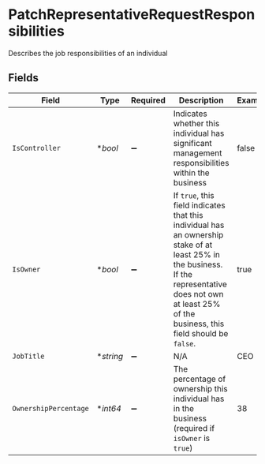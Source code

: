 # PatchRepresentativeRequestResponsibilities

Describes the job responsibilities of an individual


## Fields

| Field                                                                                                                                                                                                       | Type                                                                                                                                                                                                        | Required                                                                                                                                                                                                    | Description                                                                                                                                                                                                 | Example                                                                                                                                                                                                     |
| ----------------------------------------------------------------------------------------------------------------------------------------------------------------------------------------------------------- | ----------------------------------------------------------------------------------------------------------------------------------------------------------------------------------------------------------- | ----------------------------------------------------------------------------------------------------------------------------------------------------------------------------------------------------------- | ----------------------------------------------------------------------------------------------------------------------------------------------------------------------------------------------------------- | ----------------------------------------------------------------------------------------------------------------------------------------------------------------------------------------------------------- |
| `IsController`                                                                                                                                                                                              | **bool*                                                                                                                                                                                                     | :heavy_minus_sign:                                                                                                                                                                                          | Indicates whether this individual has significant management responsibilities within the business                                                                                                           | false                                                                                                                                                                                                       |
| `IsOwner`                                                                                                                                                                                                   | **bool*                                                                                                                                                                                                     | :heavy_minus_sign:                                                                                                                                                                                          | If `true`, this field indicates that this individual has an ownership stake of at least 25% in the business. If the representative does not own at least 25% of the business, this field should be `false`. | true                                                                                                                                                                                                        |
| `JobTitle`                                                                                                                                                                                                  | **string*                                                                                                                                                                                                   | :heavy_minus_sign:                                                                                                                                                                                          | N/A                                                                                                                                                                                                         | CEO                                                                                                                                                                                                         |
| `OwnershipPercentage`                                                                                                                                                                                       | **int64*                                                                                                                                                                                                    | :heavy_minus_sign:                                                                                                                                                                                          | The percentage of ownership this individual has in the business (required if `isOwner` is `true`)                                                                                                           | 38                                                                                                                                                                                                          |